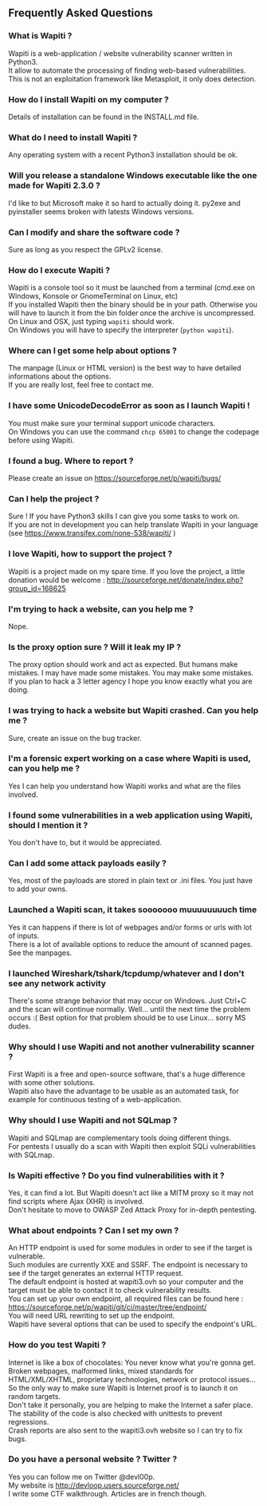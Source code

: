 ## Frequently Asked Questions ##

### What is Wapiti ? ###

Wapiti is a web-application / website vulnerability scanner written in Python3.  
It allow to automate the processing of finding web-based vulnerabilities.  
This is not an exploitation framework like Metasploit, it only does detection.

### How do I install Wapiti on my computer ? ###

Details of installation can be found in the INSTALL.md file.

### What do I need to install Wapiti ? ###

Any operating system with a recent Python3 installation should be ok.

### Will you release a standalone Windows executable like the one made for Wapiti 2.3.0 ? ###

I'd like to but Microsoft make it so hard to actually doing it. py2exe and pyinstaller seems broken with latests Windows versions.

### Can I modify and share the software code ? ###

Sure as long as you respect the GPLv2 license.

### How do I execute Wapiti ? ###

Wapiti is a console tool so it must be launched from a terminal (cmd.exe on Windows, Konsole or GnomeTerminal on Linux, etc)  
If you installed Wapiti then the binary should be in your path. Otherwise you will have to launch it from the bin folder once the archive is uncompressed.  
On Linux and OSX, just typing `wapiti` should work.  
On Windows you will have to specify the interpreter (`python wapiti`).

### Where can I get some help about options ? ###

The manpage (Linux or HTML version) is the best way to have detailed informations about the options.  
If you are really lost, feel free to contact me.

### I have some UnicodeDecodeError as soon as I launch Wapiti ! ###

You must make sure your terminal support unicode characters.  
On Windows you can use the command `chcp 65001` to change the codepage before using Wapiti.

### I found a bug. Where to report ? ###

Please create an issue on https://sourceforge.net/p/wapiti/bugs/

### Can I help the project ? ###

Sure ! If you have Python3 skills I can give you some tasks to work on.  
If you are not in development you can help translate Wapiti in your language (see https://www.transifex.com/none-538/wapiti/ )

### I love Wapiti, how to support the project ? ###

Wapiti is a project made on my spare time. If you love the project, a little donation would be welcome :
http://sourceforge.net/donate/index.php?group_id=168625  

### I'm trying to hack a website, can you help me ? ###

Nope.

### Is the proxy option sure ? Will it leak my IP ? ###

The proxy option should work and act as expected. But humans make mistakes. I may have made some mistakes. You may make some mistakes.  
If you plan to hack a 3 letter agency I hope you know exactly what you are doing.

### I was trying to hack a website but Wapiti crashed. Can you help me ? ###

Sure, create an issue on the bug tracker.

### I'm a forensic expert working on a case where Wapiti is used, can you help me ? ###

Yes I can help you understand how Wapiti works and what are the files involved.

### I found some vulnerabilities in a web application using Wapiti, should I mention it ? ###

You don't have to, but it would be appreciated.

### Can I add some attack payloads easily ? ###

Yes, most of the payloads are stored in plain text or .ini files. You just have to add your owns.

### Launched a Wapiti scan, it takes sooooooo muuuuuuuuch time ####

Yes it can happens if there is lot of webpages and/or forms or urls with lot of inputs.  
There is a lot of available options to reduce the amount of scanned pages. See the manpages.

### I launched Wireshark/tshark/tcpdump/whatever and I don't see any network activity ###

There's some strange behavior that may occur on Windows. Just Ctrl+C and the scan will continue normally.
Well... until the next time the problem occurs :(
Best option for that problem should be to use Linux... sorry MS dudes.

### Why should I use Wapiti and not another vulnerability scanner ? ###

First Wapiti is a free and open-source software, that's a huge difference with some other solutions.  
Wapiti also have the advantage to be usable as an automated task, for example for continuous testing of a web-application.

### Why should I use Wapiti and not SQLmap ? ###

Wapiti and SQLmap are complementary tools doing different things.  
For pentests I usually do a scan with Wapiti then exploit SQLi vulnerabilities with SQLmap.

### Is Wapiti effective ? Do you find vulnerabilities with it ? ###

Yes, it can find a lot. But Wapiti doesn't act like a MITM proxy so it may not find scripts where Ajax (XHR) is involved.  
Don't hesitate to move to OWASP Zed Attack Proxy for in-depth pentesting.

### What about endpoints ? Can I set my own ? ###

An HTTP endpoint is used for some modules in order to see if the target is vulnerable.  
Such modules are currently XXE and SSRF. The endpoint is necessary to see if the target generates an external HTTP request.  
The default endpoint is hosted at wapiti3.ovh so your computer and the target must be able to contact it to check vulnerability results.  
You can set up your own endpoint, all required files can be found here : https://sourceforge.net/p/wapiti/git/ci/master/tree/endpoint/  
You will need URL rewriting to set up the endpoint.  
Wapiti have several options that can be used to specify the endpoint's URL.

### How do you test Wapiti ? ###

Internet is like a box of chocolates: You never know what you're gonna get.  
Broken webpages, malformed links, mixed standards for HTML/XML/XHTML, proprietary technologies, network or protocol issues...
So the only way to make sure Wapiti is Internet proof is to launch it on random targets.  
Don't take it personally, you are helping to make the Internet a safer place.  
The stability of the code is also checked with unittests to prevent regressions.  
Crash reports are also sent to the wapiti3.ovh website so I can try to fix bugs.

### Do you have a personal website ? Twitter ? ###

Yes you can follow me on Twitter @devl00p.  
My website is http://devloop.users.sourceforge.net/  
I write some CTF walkthrough. Articles are in french though.
